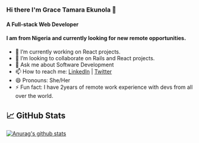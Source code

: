 ### Hi there I'm Grace Tamara Ekunola 👋

#### A Full-stack Web Developer

#### I am from Nigeria and currently looking for new remote opportunities.

- 🔭 I’m currently working on React projects.
- 👯 I’m looking to collaborate on Rails and React projects.
- 💬 Ask me about Software Development
- 📫 How to reach me:  [LinkedIn](https://www.linkedin.com/in/ekunola-grace/) | [Twitter](@TemmarieW)
- 😄 Pronouns: She/Her
- ⚡ Fun fact:  I have 2years of remote work experience with devs from all over the world.


## 📈 GitHub Stats
 [![Anurag's github stats](https://github-readme-stats.vercel.app/api?username=temmarie)](https://github.com/anuraghazra/github-readme-stats)
